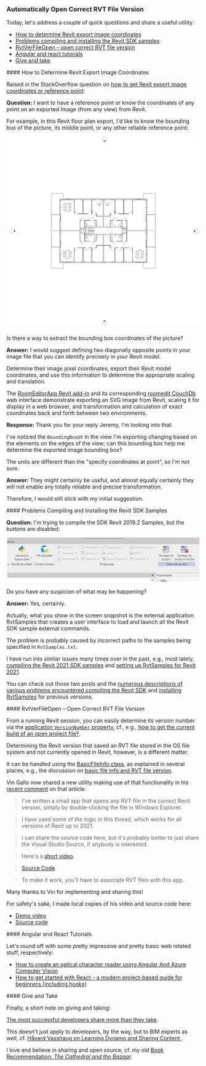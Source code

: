 <head>
<meta http-equiv="Content-Type" content="text/html; charset=utf-8">
<link rel="stylesheet" type="text/css" href="bc.css">
<script src="https://cdn.rawgit.com/google/code-prettify/master/loader/run_prettify.js" type="text/javascript"></script>
</head>

<!---

- How to get Revit export image coordinates or reference point?
  https://stackoverflow.com/questions/62004785/how-to-get-revit-export-image-coordinates-or-reference-point

- William Felipe
  Q: I'm trying to compile the SDK Revit 2019.2 Samples, but the buttons are disabled. Do you have any suspicion of what may be happening?
  A: yes: https://thebuildingcoder.typepad.com/blog/2020/05/compiling-the-revit-2021-sdk-samples.html
  You should also read The numerous Building Coder descriptions of all the various problems encountered installing them for previous versions. Please refer to the blog!

- RvtVerFileOpen

- a pretty impressive little app tutorial
  How To Create An Optical Character Reader Using Angular And Azure Computer Vision
  https://www.freecodecamp.org/news/how-to-create-an-optical-character-reader-using-angular-and-azure-computer-vision/
  How to Get Started with React — A Modern Project-based Guide for Beginners (Including Hooks)
  https://www.freecodecamp.org/news/getting-started-with-react-a-modern-project-based-guide-for-beginners-including-hooks-2/

- The most successful developers share more than they take
  https://stackoverflow.blog/2020/05/14/the-most-successful-developers-share-more-than-they-take
  It doesn't just apply to developers, but to BIM experts as well, e.g., [Vasshaug]()
  <li><a href="http://thebuildingcoder.typepad.com/blog/2015/09/sharing-dynamo-and-a-chinese-book.html">Sharing, Dynamo and a Chinese Book</a></li>

twitter:

Automatically determine and open correct RVT file version, exact export image coordinates and scaling and compiling and installing the Revit SDK samples for the #RevitAPI @AutodeskForge @AutodeskRevit #bim #DynamoBim #ForgeDevCon https://bit.ly/rvtfileveropen

Today, let's address a couple of quick questions and share a useful utility
&ndash; How to determine Revit export image coordinates
&ndash; Problems compiling and installing the Revit SDK samples
&ndash; RvtVerFileOpen utility opens correct RVT file version
&ndash; Angular and react tutorials
&ndash; Give and take...

linkedin:


#bim #DynamoBim #ForgeDevCon #Revit #API #IFC #SDK #AI #VisualStudio #Autodesk #AEC #adsk

the [Revit API discussion forum](http://forums.autodesk.com/t5/revit-api-forum/bd-p/160) thread

<center>
<img src="img/" alt="" title="" width="600"/>
<p style="font-size: 80%; font-style:italic"></p>
</center>

-->

### Automatically Open Correct RVT File Version

Today, let's address a couple of quick questions and share a useful utility:

- [How to determine Revit export image coordinates](#2)
- [Problems compiling and installing the Revit SDK samples](#3)
- [RvtVerFileOpen &ndash; open correct RVT file version](#4)
- [Angular and react tutorials](#5)
- [Give and take](#6)

####<a name="2"></a> How to Determine Revit Export Image Coordinates

Raised in the StackOverflow question
on [how to get Revit export image coordinates or reference point](https://stackoverflow.com/questions/62004785/how-to-get-revit-export-image-coordinates-or-reference-point):

**Question:** I want to have a reference point or know the coordinates of any point on an exported Image (from any view) from Revit.

For example, in this Revit floor plan export, I'd like to know the bounding box of the picture, its middle point, or any other reliable reference point:

<center>
<img src="img/floor_plan.jpg" alt="Floor plan" title="Floor plan" width="500"/> <!-- 3093 -->
</center>

Is there a way to extract the bounding box coordinates of the picture?

**Answer:** I would suggest defining two diagonally opposite points in your image file that you can identify precisely in your Revit model.

Determine their image pixel coordinates, export their Revit model coordinates, and use this information to determine the appropriate scaling and translation.

The [RoomEditorApp Revit add-in](https://github.com/jeremytammik/RoomEditorApp) and its
corresponding [roomedit CouchDb](https://github.com/jeremytammik/roomedit) web interface
demonstrate exporting an SVG image from Revit, scaling it for display in a web browser, and transformation and calculation of exact coordinates back and forth between two environments.

**Response:** Thank you for your reply Jeremy, I'm looking into that.

I've noticed the `BoundingBoxUV` in the view I'm exporting changing based on the elements on the edges of the view; can this bounding box help me determine the exported image bounding box?

The units are different than the "specify coordinates at point", so I'm not sure.

**Answer:** They might certainly be useful, and almost equally certainly they will not enable any totally reliable and precise transformation.

Therefore, I would still stick with my initial suggestion.


####<a name="3"></a> Problems Compiling and Installing the Revit SDK Samples

**Question:** I'm trying to compile the SDK Revit 2019.2 Samples, but the buttons are disabled:

<center>
<img src="img/rvtsamples_greyed_out.png" alt="RvtSamples greyed out" title="RvtSamples greyed out" width="500"/> <!-- 1035 -->
</center>

Do you have any suspicion of what may be happening?

**Answer:** Yes, certainly.

Actually, what you show in the screen snapshot is the external application RvtSamples that creates a user interface to load and launch all the Revit SDK sample external commands.

The problem is probably caused by incorrect paths to the samples being specified in `RvtSamples.txt`.

I have run into similar issues many times over in the past, e.g., most lately,
[compiling the Revit 2021 SDK samples](https://thebuildingcoder.typepad.com/blog/2020/05/compiling-the-revit-2021-sdk-samples.html) and
[setting up RvtSamples for Revit 2021](https://thebuildingcoder.typepad.com/blog/2020/05/setting-up-rvtsamples-for-revit-2021.html).

You can check out those two posts and 
the [numerous descriptions of various problems encountered compiling the Revit SDK](https://www.google.com/search?q=compiling+sdk+samples&as_sitesearch=thebuildingcoder.typepad.com)
and [installing RvtSamples](https://www.google.com/search?q=installing+rvtsamples&as_sitesearch=thebuildingcoder.typepad.com) for
previous versions.


####<a name="4"></a> RvtVerFileOpen &ndash; Open Correct RVT File Version

From a running Revit session, you can easily determine its version number via
the [application `VersionNumber` property](https://www.revitapidocs.com/2020/35b18b73-4c47-fee3-d2f9-21298f029f7f.htm), cf., e.g., 
[how to get the current build of an open project file?](https://stackoverflow.com/questions/61936125/revit-python-how-to-get-the-current-build-of-an-open-project-file).

Determining the Revit version that saved an RVT file stored in the OS file system and not currently opened in Revit, however, is a different matter.

It can be handled using the [BasicFileInfo class](https://www.revitapidocs.com/2020/475edc09-cee7-6ff1-a0fa-4e427a56262a.htm),
as explained in several places, e.g., the discussion
on [basic file info and RVT file version](https://thebuildingcoder.typepad.com/blog/2013/01/basic-file-info-and-rvt-file-version.html).

Vin Gallo now shared a new utility making use of that functionality in
his [recent comment](https://thebuildingcoder.typepad.com/blog/2013/01/basic-file-info-and-rvt-file-version.html#comment-4927991760) on
that article:

> I've written a small app that opens any RVT file in the correct Revit version, simply by double-clicking the file in Windows Explorer.

> I have used some of the logic in this thread, which works for all versions of Revit up to 2021.

> I can share the source code here, but it's probably better to just share the Visual Studio Source, if anybody is interested.

> Here's a [short video](https://www.dropbox.com/s/eqwwk0zb4s9hee1/RvtFileOpen.mp4?dl=0).

> [Source Code](https://www.dropbox.com/s/1zvfnwxmju8z1z1/RvtVer.zip?dl=0).

> To make it work, you'll have to associate RVT files with this app.

Many thanks to Vin for implementing and sharing this!

For safety's sake, I made local copies of his video and source code here:

- [Demo video](zip/vg_RvtVerFileOpen.mp4)
- [Source code](zip/vg_RvtVerFileOpen.zip)

####<a name="5"></a> Angular and React Tutorials

Let's round off with some pretty impressive and pretty basic web related stuff, respectively:

- [How to create an optical character reader using Angular And Azure Computer Vision](https://www.freecodecamp.org/news/how-to-create-an-optical-character-reader-using-angular-and-azure-computer-vision)
- [How to get started with React &ndash; a modern project-based guide for beginners (including hooks)](https://www.freecodecamp.org/news/getting-started-with-react-a-modern-project-based-guide-for-beginners-including-hooks-2)

####<a name="6"></a> Give and Take

Finally, a short note on giving and taking:

[The most successful developers share more than they take](https://stackoverflow.blog/2020/05/14/the-most-successful-developers-share-more-than-they-take).

This doesn't just apply to developers, by the way, but to BIM experts as well,
cf. [Håvard Vasshaug on Learning Dynamo and Sharing Content
](https://thebuildingcoder.typepad.com/blog/2015/09/sharing-dynamo-and-a-chinese-book.html#2).

I love and believe in sharing and open source, cf. my
old [Book Recommendation: *The Cathedral and the Bazaar*](https://thebuildingcoder.typepad.com/blog/2011/09/revit-ifc-exporter-released-as-open-source.html#4).
